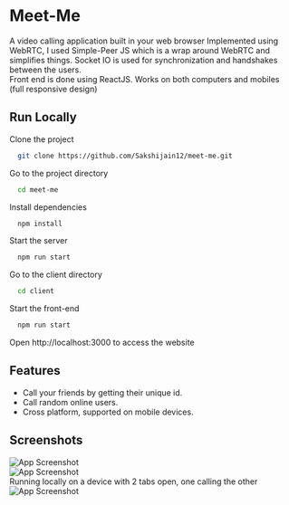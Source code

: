 # Meet-Me

A video calling application built in your web browser
Implemented using WebRTC, I used Simple-Peer JS which is a wrap around WebRTC and simplifies things. 
Socket IO is used for synchronization and handshakes between the users.\
Front end is done using ReactJS. Works on both computers and mobiles (full responsive design)




## Run Locally

Clone the project

```bash
  git clone https://github.com/Sakshijain12/meet-me.git
```

Go to the project directory

```bash
  cd meet-me
```

Install dependencies

```bash
  npm install
```

Start the server

```bash
  npm run start
```

Go to the client directory

```bash
  cd client
```

Start the front-end

```bash
  npm run start
```

Open http://localhost:3000 to access the website

## Features

- Call your friends by getting their unique id.
- Call random online users.
- Cross platform, supported on mobile devices.

## Screenshots


![App Screenshot](/screenshots/2.png)\
![App Screenshot](/screenshots/1.png)\
Running locally on a device with 2 tabs open, one calling the other
![App Screenshot](/screenshots/4.png)





